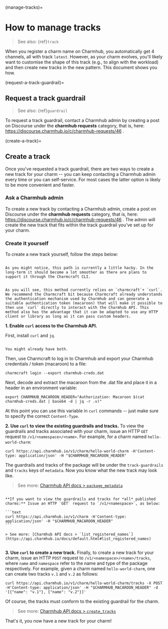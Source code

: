 (manage-tracks)=
# How to manage tracks

> See also: {ref}`track`

When you register a charm name on Charmhub, you automatically get 4 channels, all with track `latest`. However, as your charm evolves, you'll likely want to customise the shape of this track (e.g., to align with the workload) and then create new tracks in the new pattern. This document shows you how.

(request-a-track-guardrail)=
## Request a track guardrail
> See also: {ref}`guardrail`

To request a track guardrail, contact a Charmhub admin by creating a post on Discourse under the **charmhub requests** category, that is, here: https://discourse.charmhub.io/c/charmhub-requests/46 .


(create-a-track)=
## Create a track

Once you've requested a track guardrail, there are two ways to create a new track for your charm -- you can keep contacting a Charmhub admin every time or you can self-service. For most cases the latter option is likely to be more convenient and faster.

### Ask a Charmhub admin

To create a new track by contacting a Charmhub admin, create a post on Discourse under the **charmhub requests** category, that is, here: https://discourse.charmhub.io/c/charmhub-requests/46 . The admin will create the new track that fits within the track guardrail you’ve set up for your charm.

### Create it yourself

To create a new track yourself, follow the steps below:

```{important}

As you might notice, this path is currently a little hacky. In the long-term it should become a lot smoother as there are plans to support it through the Charmcraft CLI.

```

```{important}

As you will see, this method currently relies on `charmcraft`+ `curl`. We recommend the Charmcraft bit because Charmcraft already understands the authentication mechanism used by Charmhub and can generate a suitable authentication token (macaroon) that will make it possible to then use `curl` directly to interact with the Charmhub API. This method also has the advantage that it can be adapted to use any HTTP client or library as long as it can pass custom headers.

```


**1. Enable `curl` access to the Charmhub API.**

First, install `curl` and `jq`.

```{important}

You might already have both.

``` 

Then, use Charmcraft to log in to Charmhub and export your Charmhub credentials / token (macaroon) to a file:

```text
charmcraft login --export charmhub-creds.dat
```

Next, decode and extract the macaroon from the .dat file and place it in a header in an environment variable:

```text
export CHARMHUB_MACAROON_HEADER="Authorization: Macaroon $(cat charmhub-creds.dat | base64 -d | jq -r .v)"
```

At this point you can use this variable in `curl` commands -- just make sure to specify the correct `Content-Type`.

**2. Use `curl` to view the existing guardrails and tracks.** To view the guardrails and tracks associated with your charm, issue an HTTP `GET` request to `/v1/<namespace>/<name>`. For example, for a charm named `hello-world-charm`:

```text
curl https://api.charmhub.io/v1/charm/hello-world-charm -H'Content-type: application/json' -H "$CHARMHUB_MACAROON_HEADER"
```

The guardrails and tracks of the package will be under the `track-guardrails` and `tracks` keys of `metadata`. Now you know what the new track may look like.

> See more: [Charmhub API docs > `package_metadata`](https://api.charmhub.io/docs/default.html#package_metadata)

````{important}

**If you want to view the guardrails and tracks for *all* published charms:** Issue an HTTP `GET` request to `/v1/<namespace>`, as below:

```text
curl https://api.charmhub.io/v1/charm -H'Content-type: application/json' -H "$CHARMHUB_MACAROON_HEADER"
```

> See more: [Charmhub API docs > `list_registered_names`](https://api.charmhub.io/docs/default.html#list_registered_names) 


````


**3. Use `curl` to create a new track.** Finally, to create a new track for your charm, issue an HTTP `POST` request to `/v1/<namespace>/<name>/tracks`, where `name` and `namespace` refer to the name and type of the package respectively. For example,  given a charm named `hello-world-charm`, one can create two tracks `v.1` and `v.2` as follows:

```text
curl https://api.charmhub.io/v1/charm/hello-world-charm/tracks -X POST -H'Content-type: application/json' -H "$CHARMHUB_MACAROON_HEADER" -d '[{"name": "v.1"}, {"name": "v.2"}]'
```

Of course, the tracks must conform to the existing guardrail for the charm.


> See more: [Charmhub API docs > `create_tracks`](https://api.charmhub.io/docs/default.html#create_tracks)


That's it, you now have a new track for your charm!
